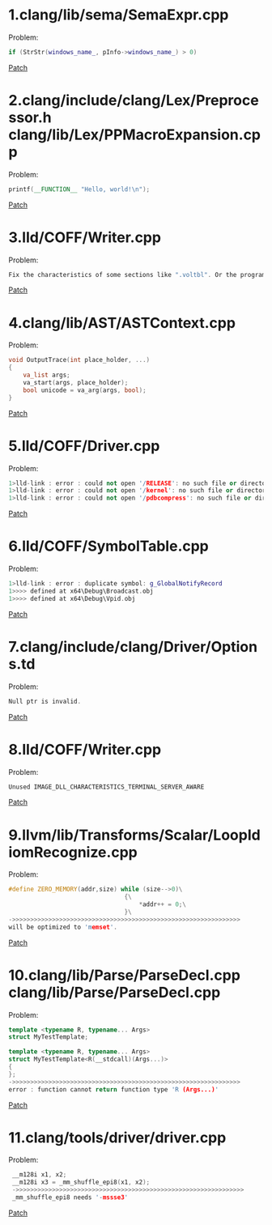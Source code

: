# 1.clang/lib/sema/SemaExpr.cpp 

Problem:
```C++
if (StrStr(windows_name_, pInfo->windows_name_) > 0)
```

[Patch](https://github.com/gmh5225/LLVM_MSVC_Compatibility/blob/main/0001-MSVC-Compatibility.patch)



# 2.clang/include/clang/Lex/Preprocessor.h clang/lib/Lex/PPMacroExpansion.cpp

Problem:
```C++
printf(__FUNCTION__ "Hello, world!\n");
```

[Patch](https://github.com/gmh5225/LLVM_MSVC_Compatibility/blob/main/0002-MSVC-Compatibility.patch)

  
  
# 3.lld/COFF/Writer.cpp

Problem:
```C++
Fix the characteristics of some sections like ".voltbl". Or the program will be crash sometimes.
```

[Patch](https://github.com/gmh5225/LLVM_MSVC_Compatibility/blob/main/0003-MSVC-Compatibility.patch)



# 4.clang/lib/AST/ASTContext.cpp

Problem:
```C++
void OutputTrace(int place_holder, ...)
{
	va_list args;
	va_start(args, place_holder);
	bool unicode = va_arg(args, bool);
}
```

[Patch](https://github.com/gmh5225/LLVM_MSVC_Compatibility/blob/main/0004-MSVC-Compatibility.patch)



# 5.lld/COFF/Driver.cpp

Problem:
```C++
1>lld-link : error : could not open '/RELEASE': no such file or directory
1>lld-link : error : could not open '/kernel': no such file or directory
1>lld-link : error : could not open '/pdbcompress': no such file or directory
```

[Patch](https://github.com/gmh5225/LLVM_MSVC_Compatibility/blob/main/0005-MSVC-Compatibility.patch)



# 6.lld/COFF/SymbolTable.cpp

Problem:
```C++
1>lld-link : error : duplicate symbol: g_GlobalNotifyRecord
1>>>> defined at x64\Debug\Broadcast.obj
1>>>> defined at x64\Debug\Vpid.obj
```

[Patch](https://github.com/gmh5225/LLVM_MSVC_Compatibility/blob/main/0006-MSVC-Compatibility.patch)



# 7.clang/include/clang/Driver/Options.td

Problem:
```C++
Null ptr is invalid.
```

[Patch](https://github.com/gmh5225/LLVM_MSVC_Compatibility/blob/main/0007-MSVC-Compatibility.patch)



# 8.lld/COFF/Writer.cpp

Problem:
```C++
Unused IMAGE_DLL_CHARACTERISTICS_TERMINAL_SERVER_AWARE
```

[Patch](https://github.com/gmh5225/LLVM_MSVC_Compatibility/blob/main/0008-MSVC-Compatibility.patch)



# 9.llvm/lib/Transforms/Scalar/LoopIdiomRecognize.cpp

Problem:
```C++
#define ZERO_MEMORY(addr,size) while (size-->0)\
								{\
									*addr++ = 0;\
								}\
->>>>>>>>>>>>>>>>>>>>>>>>>>>>>>>>>>>>>>>>>>>>>>>>>>>>>>>>>>>>>>>
will be optimized to 'memset'.
```

[Patch](https://github.com/gmh5225/LLVM_MSVC_Compatibility/blob/main/0009-MSVC-Compatibility.patch)



# 10.clang/lib/Parse/ParseDecl.cpp clang/lib/Parse/ParseDecl.cpp

Problem:
```C++
template <typename R, typename... Args>
struct MyTestTemplate;

template <typename R, typename... Args>
struct MyTestTemplate<R(__stdcall)(Args...)>
{
};
->>>>>>>>>>>>>>>>>>>>>>>>>>>>>>>>>>>>>>>>>>>>>>>>>>>>>>>>>>>>>>>
error : function cannot return function type 'R (Args...)'
```

[Patch](https://github.com/gmh5225/LLVM_MSVC_Compatibility/blob/main/0010-MSVC-Compatibility.patch)



# 11.clang/tools/driver/driver.cpp

Problem:
```C++
 __m128i x1, x2;
 __m128i x3 = _mm_shuffle_epi8(x1, x2);
 ->>>>>>>>>>>>>>>>>>>>>>>>>>>>>>>>>>>>>>>>>>>>>>>>>>>>>>>>>>>>>>>
 _mm_shuffle_epi8 needs '-mssse3'
```

[Patch](https://github.com/gmh5225/LLVM_MSVC_Compatibility/blob/main/0011-MSVC-Compatibility.patch)



